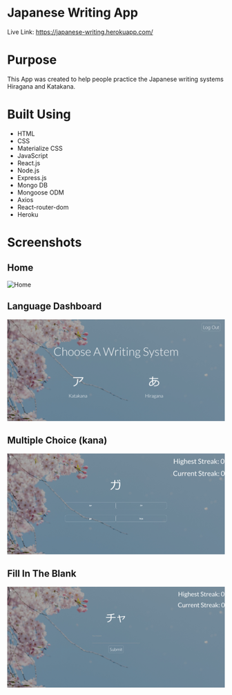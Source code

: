 # Japanese Writing App

Live Link: https://japanese-writing.herokuapp.com/

# Purpose

This App was created to help people practice the Japanese writing systems Hiragana and Katakana.

# Built Using

- HTML
- CSS
- Materialize CSS
- JavaScript
- React.js
- Node.js
- Express.js
- Mongo DB
- Mongoose ODM
- Axios
- React-router-dom
- Heroku

# Screenshots

## Home
![Home](./client/src/images/home.)

## Language Dashboard
![Language Dashboard](./client/src/images/language-dashboard.png)

## Multiple Choice (kana)
![Multiple Choice (kana)](./client/src/images/multiplechoicekana.png)

## Fill In The Blank
![Fill In The Blank](./client/src/images/fillintheblank.png)